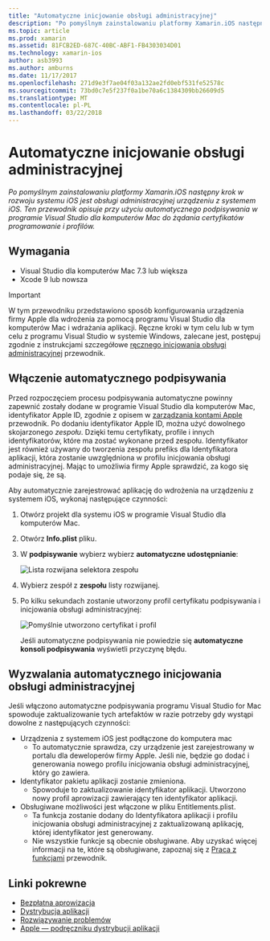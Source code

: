 ```yaml
---
title: "Automatyczne inicjowanie obsługi administracyjnej"
description: "Po pomyślnym zainstalowaniu platformy Xamarin.iOS następny krok w rozwoju systemu iOS jest obsługi administracyjnej urządzeniu z systemem iOS. Ten przewodnik opisuje przy użyciu automatycznego podpisywania w programie Visual Studio dla komputerów Mac do żądania certyfikatów programowanie i profilów."
ms.topic: article
ms.prod: xamarin
ms.assetid: 81FCB2ED-687C-40BC-ABF1-FB4303034D01
ms.technology: xamarin-ios
author: asb3993
ms.author: amburns
ms.date: 11/17/2017
ms.openlocfilehash: 271d9e3f7ae04f03a132ae2fd0ebf531fe52578c
ms.sourcegitcommit: 73bd0c7e5f237f0a1be70a6c1384309bb26609d5
ms.translationtype: MT
ms.contentlocale: pl-PL
ms.lasthandoff: 03/22/2018
---
```

# <a name="automatic-provisioning"></a>Automatyczne inicjowanie obsługi administracyjnej

_Po pomyślnym zainstalowaniu platformy Xamarin.iOS następny krok w rozwoju systemu iOS jest obsługi administracyjnej urządzeniu z systemem iOS. Ten przewodnik opisuje przy użyciu automatycznego podpisywania w programie Visual Studio dla komputerów Mac do żądania certyfikatów programowanie i profilów._

## <a name="requirements"></a>Wymagania

- Visual Studio dla komputerów Mac 7.3 lub większa
- Xcode 9 lub nowsza

> [!IMPORTANT]
> W tym przewodniku przedstawiono sposób konfigurowania urządzenia firmy Apple dla wdrożenia za pomocą programu Visual Studio dla komputerów Mac i wdrażania aplikacji. Ręczne kroki w tym celu lub w tym celu z programu Visual Studio w systemie Windows, zalecane jest, postępuj zgodnie z instrukcjami szczegółowe [ręcznego inicjowania obsługi administracyjnej](~/ios/get-started/installation/device-provisioning/manual-provisioning.md) przewodnik.

## <a name="enabling-automatic-signing"></a>Włączenie automatycznego podpisywania

Przed rozpoczęciem procesu podpisywania automatyczne powinny zapewnić zostały dodane w programie Visual Studio dla komputerów Mac, identyfikator Apple ID, zgodnie z opisem w [zarządzania kontami Apple](~/cross-platform/macios/apple-account-management.md) przewodnik. Po dodaniu identyfikator Apple ID, można użyć dowolnego skojarzonego _zespołu_. Dzięki temu certyfikaty, profile i innych identyfikatorów, które ma zostać wykonane przed zespołu. Identyfikator jest również używany do tworzenia zespołu prefiks dla Identyfikatora aplikacji, która zostanie uwzględniona w profilu inicjowania obsługi administracyjnej. Mając to umożliwia firmy Apple sprawdzić, za kogo się podaje się, że są.

Aby automatycznie zarejestrować aplikację do wdrożenia na urządzeniu z systemem iOS, wykonaj następujące czynności:

1. Otwórz projekt dla systemu iOS w programie Visual Studio dla komputerów Mac.

2. Otwórz **Info.plist** pliku.

3. W **podpisywanie** wybierz wybierz **automatyczne udostępnianie**:

    ![Lista rozwijana selektora zespołu](automatic-provisioning-images/image2.png)

4. Wybierz zespół z **zespołu** listy rozwijanej.

6. Po kilku sekundach zostanie utworzony profil certyfikatu podpisywania i inicjowania obsługi administracyjnej:

    ![Pomyślnie utworzono certyfikat i profil](automatic-provisioning-images/image5.png)

    Jeśli automatyczne podpisywania nie powiedzie się **automatyczne konsoli podpisywania** wyświetli przyczynę błędu.

## <a name="triggering-automatic-provisioning"></a>Wyzwalania automatycznego inicjowania obsługi administracyjnej

Jeśli włączono automatyczne podpisywania programu Visual Studio for Mac spowoduje zaktualizowanie tych artefaktów w razie potrzeby gdy wystąpi dowolne z następujących czynności:

* Urządzenia z systemem iOS jest podłączone do komputera mac
    - To automatycznie sprawdza, czy urządzenie jest zarejestrowany w portalu dla deweloperów firmy Apple. Jeśli nie, będzie go dodać i generowania nowego profilu inicjowania obsługi administracyjnej, który go zawiera.
* Identyfikator pakietu aplikacji zostanie zmieniona.
    - Spowoduje to zaktualizowanie identyfikator aplikacji. Utworzono nowy profil aprowizacji zawierający ten identyfikator aplikacji.
* Obsługiwane możliwości jest włączone w pliku Entitlements.plist.
    - Ta funkcja zostanie dodany do Identyfikatora aplikacji i profilu inicjowania obsługi administracyjnej z zaktualizowaną aplikację, której identyfikator jest generowany.
    - Nie wszystkie funkcje są obecnie obsługiwane. Aby uzyskać więcej informacji na te, które są obsługiwane, zapoznaj się z [Praca z funkcjami](~/ios/deploy-test/provisioning/capabilities/index.md) przewodnik.


## <a name="related-links"></a>Linki pokrewne

- [Bezpłatna aprowizacja](~/ios/get-started/installation/device-provisioning/free-provisioning.md)
- [Dystrybucja aplikacji](~/ios/deploy-test/app-distribution/index.md)
- [Rozwiązywanie problemów](~/ios/deploy-test/troubleshooting.md)
- [Apple — podręczniku dystrybucji aplikacji](https://developer.apple.com/library/ios/documentation/IDEs/Conceptual/AppDistributionGuide/Introduction/Introduction.html)
